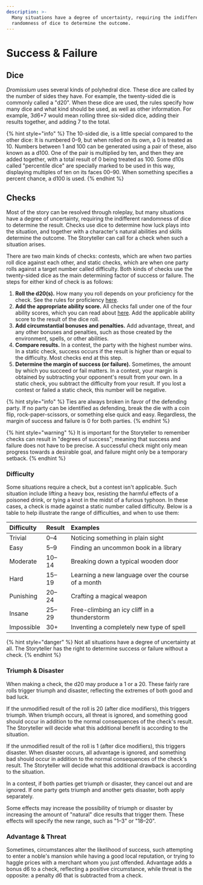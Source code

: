 ```yaml
---
description: >-
  Many situations have a degree of uncertainty, requiring the indifferent
  randomness of dice to determine the outcome.
---
```


# Success & Failure

## Dice

_Dromissium_ uses several kinds of polyhedral dice. These dice are called by the number of sides they have. For example, the twenty-sided die is commonly called a "d20". When these dice are used, the rules specify how many dice and what kind should be used, as well as other information. For example, 3d6+7 would mean rolling three six-sided dice, adding their results together, and adding 7 to the total.

{% hint style="info" %}
The 10-sided die, is a little special compared to the other dice: It is numbered 0–9, but when rolled on its own, a 0 is treated as 10. Numbers between 1 and 100 can be generated using a pair of these, also known as a d100. One of the pair is multiplied by ten, and then they are added together, with a total result of 0 being treated as 100. Some d10s called "percentile dice" are specially marked to be used in this way, displaying multiples of ten on its faces 00–90. When something specifies a percent chance, a d100 is used.
{% endhint %}

## Checks

Most of the story can be resolved through roleplay, but many situations have a degree of uncertainty, requiring the indifferent randomness of dice to determine the result. Checks use dice to determine how luck plays into the situation, and together with a character's natural abilities and skills determine the outcome. The Storyteller can call for a check when such a situation arises.

There are two main kinds of checks: contests, which are when two parties roll dice against each other, and static checks, which are when one party rolls against a target number called difficulty. Both kinds of checks use the twenty-sided dice as the main determining factor of success or failure. The steps for either kind of check is as follows:

1. **Roll the d20\(s\).** How many you roll depends on your proficiency for the check. See the rules for proficiency [here](ability-scores-and-skills.md#proficiency).
2. **Add the appropriate ability score.** All checks fall under one of the four ability scores, which you can read about [here](ability-scores-and-skills.md#ability-scores). Add the applicable ability score to the result of the dice roll.
3. **Add circumstantial bonuses and penalties.** Add advantage, threat, and any other bonuses and penalties, such as those created by the environment, spells, or other abilities.
4. **Compare results.** In a contest, the party with the highest number wins. In a static check, success occurs if the result is higher than or equal to the difficulty. Most checks end at this step.
5. **Determine the margin of success \(or failure\).** Sometimes, the amount by which you succeed or fail matters. In a contest, your margin is obtained by subtracting your opponent's result from your own. In a static check, you subtract the difficulty from your result. If you lost a contest or failed a static check, this number will be negative.

{% hint style="info" %}
Ties are always broken in favor of the defending party. If no party can be identified as defending, break the die with a coin flip, rock-paper-scissors, or something else quick and easy. Regardless, the margin of success and failure is 0 for both parties.
{% endhint %}

{% hint style="warning" %}
It is important for the Storyteller to remember checks can result in "degrees of success"; meaning that success and failure does not have to be precise. A successful check might only mean progress towards a desirable goal, and failure might only be a temporary setback.
{% endhint %}

### Difficulty

Some situations require a check, but a contest isn't applicable. Such situation include lifting a heavy box, resisting the harmful effects of a poisoned drink, or tying a knot in the midst of a furious typhoon. In these cases, a check is made against a static number called difficulty. Below is a table to help illustrate the range of difficulties, and when to use them:

| Difficulty | Result | Examples |
| :--- | :--- | :--- |
| Trivial | 0–4 | Noticing something in plain sight |
| Easy | 5–9 | Finding an uncommon book in a library |
| Moderate | 10–14 | Breaking down a typical wooden door |
| Hard | 15–19 | Learning a new language over the course of a month |
| Punishing | 20–24 | Crafting a magical weapon |
| Insane | 25–29 | Free-climbing an icy cliff in a thunderstorm |
| Impossible | 30+ | Inventing a completely new type of spell |

{% hint style="danger" %}
Not all situations have a degree of uncertainty at all. The Storyteller has the right to determine success or failure without a check.
{% endhint %}

### Triumph & Disaster

When making a check, the d20 may produce a 1 or a 20. These fairly rare rolls trigger triumph and disaster, reflecting the extremes of both good and bad luck.

If the unmodified result of the roll is 20 \(after dice modifiers\), this triggers triumph. When triumph occurs, all threat is ignored, and something good should occur in addition to the normal consequences of the check's result. The Storyteller will decide what this additional benefit is according to the situation.

If the unmodified result of the roll is 1 \(after dice modifiers\), this triggers disaster. When disaster occurs, all advantage is ignored, and something bad should occur in addition to the normal consequences of the check's result. The Storyteller will decide what this additional drawback is according to the situation.

In a contest, if both parties get triumph or disaster, they cancel out and are ignored. If one party gets triumph and another gets disaster, both apply separately.

Some effects may increase the possibility of triumph or disaster by increasing the amount of "natural" dice results that trigger them. These effects will specify the new range, such as "1–3" or "18–20".

### Advantage & Threat

Sometimes, circumstances alter the likelihood of success, such attempting to enter a noble's mansion while having a good local reputation, or trying to haggle prices with a merchant whom you just offended. Advantage adds a bonus d6 to a check, reflecting a positive circumstance, while threat is the opposite: a penalty d6 that is subtracted from a check.

